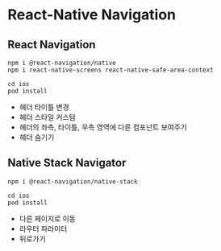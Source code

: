 # React-Native Navigation

## React Navigation

```
npm i @react-navigation/native
npm i react-native-screens react-native-safe-area-context

cd ios
pod install
```

- 헤더 타이틀 변경
- 헤더 스타일 커스텀
- 헤더의 좌측, 타이틀, 우측 영역에 다른 컴포넌트 보여주기
- 헤더 숨기기

## Native Stack Navigator

```
npm i @react-navigation/native-stack

cd ios
pod install
```

- 다른 페이지로 이동
- 라우터 파라미터
- 뒤로가기
